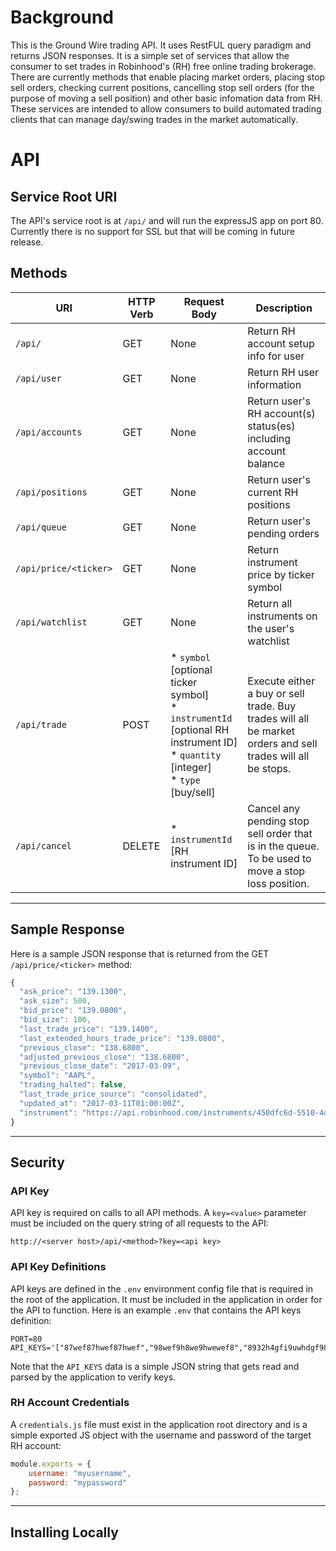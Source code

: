 # Background
This is the Ground Wire trading API.  It uses RestFUL query paradigm and returns JSON responses.  It is a simple set of services that allow the consumer to set trades in Robinhood's (RH) free online trading brokerage.  There are currently methods that enable placing market orders, placing stop sell orders, checking current positions, cancelling stop sell orders (for the purpose of moving a sell position) and other basic infomation data from RH.  These services are intended to allow consumers to build automated trading clients that can manage day/swing trades in the market automatically.
# API
## Service Root URI
The API's service root is at `/api/` and will run the expressJS app on port 80.  Currently there is no support for SSL but that will be coming in future release.

## Methods
| URI                     | HTTP Verb  | Request Body               | Description                                              |
| ----------------------- | ---------- | -------------------------- | -------------------------------------------------------- |
| `/api/`                 | GET        | None                       | Return RH account setup info for user                    |
| `/api/user`             | GET        | None                       | Return RH user information                               |
| `/api/accounts`         | GET        | None                       | Return user's RH account(s) status(es) including account balance |
| `/api/positions`        | GET        | None                       | Return user's current RH positions                       |
| `/api/queue`            | GET        | None                       | Return user's pending orders                             |
| `/api/price/<ticker>`   | GET        | None                       | Return instrument price by ticker symbol                 |
| `/api/watchlist`        | GET        | None                       | Return all instruments on the user's watchlist           |
| `/api/trade`            | POST       | * `symbol` [optional ticker symbol]<br>* `instrumentId` [optional RH instrument ID]<br>* `quantity` [integer]<br>* `type` [buy/sell] | Execute either a buy or sell trade.  Buy trades will all be market orders and sell trades will all be stops. |
| `/api/cancel`           | DELETE     | * `instrumentId` [RH instrument ID] | Cancel any pending stop sell order that is in the queue.  To be used to move a stop loss position. |
***

## Sample Response
Here is a sample JSON response that is returned from the GET `/api/price/<ticker>` method:
```js
{
  "ask_price": "139.1300",
  "ask_size": 500,
  "bid_price": "139.0800",
  "bid_size": 100,
  "last_trade_price": "139.1400",
  "last_extended_hours_trade_price": "139.0800",
  "previous_close": "138.6800",
  "adjusted_previous_close": "138.6800",
  "previous_close_date": "2017-03-09",
  "symbol": "AAPL",
  "trading_halted": false,
  "last_trade_price_source": "consolidated",
  "updated_at": "2017-03-11T01:00:00Z",
  "instrument": "https://api.robinhood.com/instruments/450dfc6d-5510-4d40-abfb-f633b7d9be3e/"
}
```
***

## Security

### API Key
API key is required on calls to all API methods.  A `key=<value>` parameter must be included on the query string of all requests to the API:

`http://<server host>/api/<method>?key=<api key>`

### API Key Definitions
API keys are defined in the `.env` environment config file that is required in the root of the application.  It must be included in the application in order for the API to function.  Here is an example `.env` that contains the API keys definition:

```
PORT=80
API_KEYS='["87wef87hwef87hwef","98wef9h8we9hwewef8","8932h4gfi9uwhdgf98s"]'
```

Note that the `API_KEYS` data is a simple JSON string that gets read and parsed by the application to verify keys.  

### RH Account Credentials
A `credentials.js` file must exist in the application root directory and is a simple exported JS object with the username and password of the target RH account:

```js
module.exports = {
    username: "myusername",
    password: "mypassword"
};
```

***

## Installing Locally